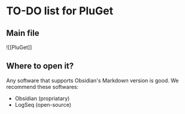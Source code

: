 # TO-DO list for PluGet

## Main file
![[PluGet]]

## Where to open it?
Any software that supports Obsidian's Markdown version is good.
We recommend these softwares:
- Obsidian (propriatary)
- LogSeq (open-source)
